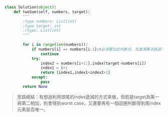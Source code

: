 ```python
class Solution(object):
    def twoSum(self, numbers, target):
        """
        :type numbers: List[int]
        :type target: int
        :rtype: List[int]
        """
        
        for i in range(len(numbers)):
            if numbers[i] == numbers[i-1]:#必須要加此判斷式，加速演算法跳過不必要的重複檢查
                continue
            try: 
                index2 = numbers[i+1:].index(target-numbers[i])
                index1 = i+1
                return [index1,index1+index2+1]
            except:
                pass
        return None
```


> 思路總結：有想過利用頭尾的index遞減的方式來做，但若是target為第一與第二相加，則會得到worst case，又還要再有一個迴圈判斷得到尾index元素是否唯一。

> 
